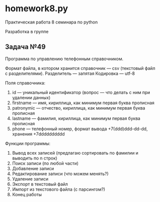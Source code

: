 # homework8.py

Практическая работа 8 семинара по python

Разработка в группе

## Задача №49

Программа по управлению телефонным справочником.

Формат файла, в котором хранится справочник — csv (текстовый файл с разделителями).
Разделитель — запятая
Кодировка — utf-8

Поля справочника:
1. id — уникальный идентификатор (вопрос — что делать с ним при удалении данных)
2. firstname — имя, кириллица, как минимум первая буква прописная
3. patronymic — отчество, кириллица, как минимум первая буква прописная
4. lastname — фамилия, кириллица, как минимум первая буква прописная
5. phone — телефонный номер, формат вывода +7(ddd)ddd-dd-dd, хранения +7dddddddddd

Функции программы:

1. Вывод всех записей (предлагаю сортировать по фамилии и выводить по n строк)
2. Поиск записи (по любой части)
3. Добавление записи
4. Редактирование записи (что можем менять?)
5. Удаление записи
6. Экспорт в текстовый файл
7. Импорт из текстового файла (с парсингом?)
8. Конец работы
    

